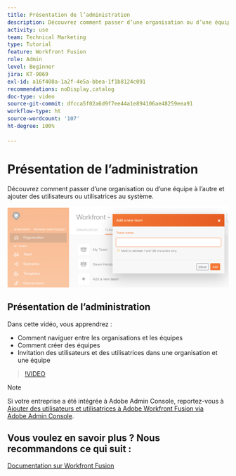 ```yaml
---
title: Présentation de l’administration
description: Découvrez comment passer d’une organisation ou d’une équipe à l’autre et ajouter des utilisateurs ou utilisatrices au système dans  [!DNL Adobe Workfront Fusion].
activity: use
team: Technical Marketing
type: Tutorial
feature: Workfront Fusion
role: Admin
level: Beginner
jira: KT-9069
exl-id: a16f408a-1a2f-4e5a-bbea-1f1b8124c091
recommendations: noDisplay,catalog
doc-type: video
source-git-commit: dfcca5f02a6d9f7ee44a1e894106ae48259eea91
workflow-type: ht
source-wordcount: '107'
ht-degree: 100%

---
```


# Présentation de l’administration

Découvrez comment passer d’une organisation ou d’une équipe à l’autre et ajouter des utilisateurs ou utilisatrices au système.

![Une image d’un scénario avec gestion des erreurs](assets/workfront-fusion-administration-1.png)

## Présentation de l’administration

Dans cette vidéo, vous apprendrez :

* Comment naviguer entre les organisations et les équipes
* Comment créer des équipes
* Invitation des utilisateurs et des utilisatrices dans une organisation et une équipe

>[!VIDEO](https://video.tv.adobe.com/v/3418191/?quality=12&learn=on&enablevpops&captions=fre_fr)

>[!NOTE]
>
>Si votre entreprise a été intégrée à Adobe Admin Console, reportez-vous à [Ajouter des utilisateurs et utilisatrices à Adobe Workfront Fusion via Adobe Admin Console](https://experienceleague.adobe.com/fr/docs/workfront/using/adobe-workfront-fusion/fusion-in-experience-cloud/add-fusion-users-admin-console).


## Vous voulez en savoir plus ? Nous recommandons ce qui suit :

[Documentation sur Workfront Fusion](https://experienceleague.adobe.com/fr/docs/workfront-fusion/using/get-started-with-fusion/understand-workfront-fusion/workfront-fusion-overview)
